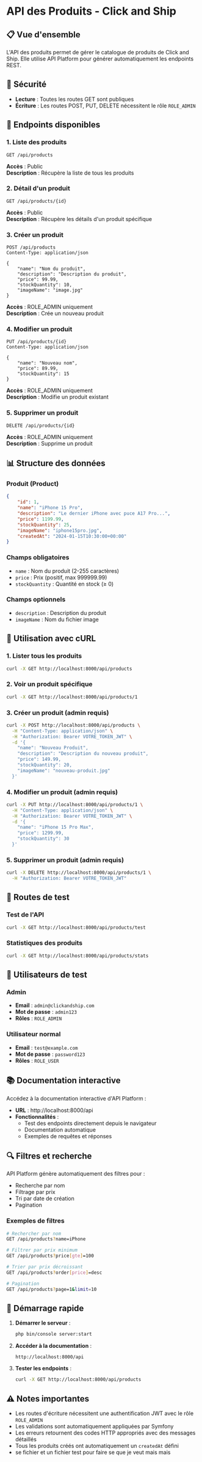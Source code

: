 # API des Produits - Click and Ship

## 📋 Vue d'ensemble

L'API des produits permet de gérer le catalogue de produits de Click and Ship. Elle utilise API Platform pour générer automatiquement les endpoints REST.

## 🔐 Sécurité

- **Lecture** : Toutes les routes GET sont publiques
- **Écriture** : Les routes POST, PUT, DELETE nécessitent le rôle `ROLE_ADMIN`

## 📡 Endpoints disponibles

### 1. Liste des produits
```http
GET /api/products
```
**Accès** : Public  
**Description** : Récupère la liste de tous les produits

### 2. Détail d'un produit
```http
GET /api/products/{id}
```
**Accès** : Public  
**Description** : Récupère les détails d'un produit spécifique

### 3. Créer un produit
```http
POST /api/products
Content-Type: application/json

{
    "name": "Nom du produit",
    "description": "Description du produit",
    "price": 99.99,
    "stockQuantity": 10,
    "imageName": "image.jpg"
}
```
**Accès** : ROLE_ADMIN uniquement  
**Description** : Crée un nouveau produit

### 4. Modifier un produit
```http
PUT /api/products/{id}
Content-Type: application/json

{
    "name": "Nouveau nom",
    "price": 89.99,
    "stockQuantity": 15
}
```
**Accès** : ROLE_ADMIN uniquement  
**Description** : Modifie un produit existant

### 5. Supprimer un produit
```http
DELETE /api/products/{id}
```
**Accès** : ROLE_ADMIN uniquement  
**Description** : Supprime un produit

## 📊 Structure des données

### Produit (Product)
```json
{
    "id": 1,
    "name": "iPhone 15 Pro",
    "description": "Le dernier iPhone avec puce A17 Pro...",
    "price": 1199.99,
    "stockQuantity": 25,
    "imageName": "iphone15pro.jpg",
    "createdAt": "2024-01-15T10:30:00+00:00"
}
```

### Champs obligatoires
- `name` : Nom du produit (2-255 caractères)
- `price` : Prix (positif, max 999999.99)
- `stockQuantity` : Quantité en stock (≥ 0)

### Champs optionnels
- `description` : Description du produit
- `imageName` : Nom du fichier image

## 🔧 Utilisation avec cURL

### 1. Lister tous les produits
```bash
curl -X GET http://localhost:8000/api/products
```

### 2. Voir un produit spécifique
```bash
curl -X GET http://localhost:8000/api/products/1
```

### 3. Créer un produit (admin requis)
```bash
curl -X POST http://localhost:8000/api/products \
  -H "Content-Type: application/json" \
  -H "Authorization: Bearer VOTRE_TOKEN_JWT" \
  -d '{
    "name": "Nouveau Produit",
    "description": "Description du nouveau produit",
    "price": 149.99,
    "stockQuantity": 20,
    "imageName": "nouveau-produit.jpg"
  }'
```

### 4. Modifier un produit (admin requis)
```bash
curl -X PUT http://localhost:8000/api/products/1 \
  -H "Content-Type: application/json" \
  -H "Authorization: Bearer VOTRE_TOKEN_JWT" \
  -d '{
    "name": "iPhone 15 Pro Max",
    "price": 1299.99,
    "stockQuantity": 30
  }'
```

### 5. Supprimer un produit (admin requis)
```bash
curl -X DELETE http://localhost:8000/api/products/1 \
  -H "Authorization: Bearer VOTRE_TOKEN_JWT"
```

## 🧪 Routes de test

### Test de l'API
```bash
curl -X GET http://localhost:8000/api/products/test
```

### Statistiques des produits
```bash
curl -X GET http://localhost:8000/api/products/stats
```

## 👤 Utilisateurs de test

### Admin
- **Email** : `admin@clickandship.com`
- **Mot de passe** : `admin123`
- **Rôles** : `ROLE_ADMIN`

### Utilisateur normal
- **Email** : `test@example.com`
- **Mot de passe** : `password123`
- **Rôles** : `ROLE_USER`

## 📚 Documentation interactive

Accédez à la documentation interactive d'API Platform :
- **URL** : http://localhost:8000/api
- **Fonctionnalités** :
  - Test des endpoints directement depuis le navigateur
  - Documentation automatique
  - Exemples de requêtes et réponses

## 🔍 Filtres et recherche

API Platform génère automatiquement des filtres pour :
- Recherche par nom
- Filtrage par prix
- Tri par date de création
- Pagination

### Exemples de filtres
```bash
# Rechercher par nom
GET /api/products?name=iPhone

# Filtrer par prix minimum
GET /api/products?price[gte]=100

# Trier par prix décroissant
GET /api/products?order[price]=desc

# Pagination
GET /api/products?page=1&limit=10
```

## 🚀 Démarrage rapide

1. **Démarrer le serveur** :
   ```bash
   php bin/console server:start
   ```

2. **Accéder à la documentation** :
   ```
   http://localhost:8000/api
   ```

3. **Tester les endpoints** :
   ```bash
   curl -X GET http://localhost:8000/api/products
   ```

## ⚠️ Notes importantes

- Les routes d'écriture nécessitent une authentification JWT avec le rôle `ROLE_ADMIN`
- Les validations sont automatiquement appliquées par Symfony
- Les erreurs retournent des codes HTTP appropriés avec des messages détaillés
- Tous les produits créés ont automatiquement un `createdAt` défini 
- se fichier et un fichier test pour faire se que je veut mais mais 